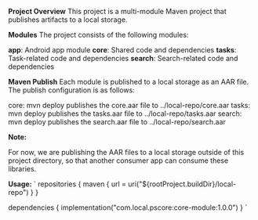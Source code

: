 **Project Overview**
This project is a multi-module Maven project that publishes artifacts to a local storage.

**Modules**
The project consists of the following modules:

**app**: Android app module
**core**: Shared code and dependencies
**tasks**: Task-related code and dependencies
**search**: Search-related code and dependencies

**Maven Publish**
Each module is published to a local storage as an AAR file. The publish configuration is as follows:

core: mvn deploy publishes the core.aar file to ../local-repo/core.aar 
tasks: mvn deploy publishes the tasks.aar file to ../local-repo/tasks.aar 
search: mvn deploy publishes the search.aar file to ../local-repo/search.aar

**Note:**

For now, we are publishing the AAR files to a local storage outside of this project directory, so
that another consumer app can consume these libraries.

**Usage:**
`
repositories {
    maven {
        url = uri("${rootProject.buildDir}/local-repo")
    }
}

dependencies {
    implementation("com.local.pscore:core-module:1.0.0")
}
`